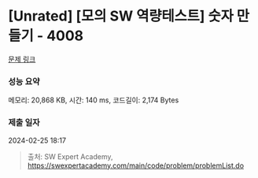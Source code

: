 # [Unrated] [모의 SW 역량테스트] 숫자 만들기 - 4008 

[문제 링크](https://swexpertacademy.com/main/code/problem/problemDetail.do?contestProbId=AWIeRZV6kBUDFAVH) 

### 성능 요약

메모리: 20,868 KB, 시간: 140 ms, 코드길이: 2,174 Bytes

### 제출 일자

2024-02-25 18:17



> 출처: SW Expert Academy, https://swexpertacademy.com/main/code/problem/problemList.do
